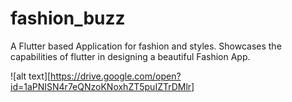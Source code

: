 # fashion_buzz

A Flutter based Application for fashion and styles. Showcases the capabilities of flutter in designing a beautiful Fashion App.


![alt text][https://drive.google.com/open?id=1aPNISN4r7eQNzoKNoxhZT5puIZTrDMlr]

